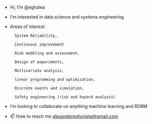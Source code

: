 - Hi, I’m @eghalea
- I’m interested in data science and systems engineering
- Areas of interest:
        
        System Reliability, 
        
        Continuous improvement
   
        Risk modeling and assessment, 
   
        Design of experiments, 
   
        Multivariate analysis,
   
        linear programming and optimization,
   
        Discrete events and simulation,
   
        Safety engineering (risk and hazard analysis)
   
- I’m looking to collaborate on anything machine learning and RDBM
- 📫 How to reach me alexandereghorieta@gmail.com

<!---
eghalea/eghalea is a ✨ special ✨ repository because its `README.md` (this file) appears on your GitHub profile.
You can click the Preview link to take a look at your changes.
--->
